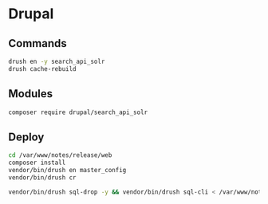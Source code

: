 # Drupal

## Commands
```bash
drush en -y search_api_solr
drush cache-rebuild
```
## Modules
```bash
composer require drupal/search_api_solr
```

## Deploy
```bash
cd /var/www/notes/release/web
composer install
vendor/bin/drush en master_config
vendor/bin/drush cr

vendor/bin/drush sql-drop -y && vendor/bin/drush sql-cli < /var/www/notes/release/backup/notes.sql;
```
